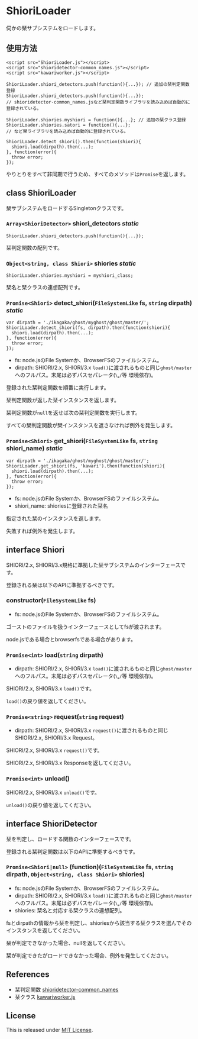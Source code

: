 # ShioriLoader

伺かの栞サブシステムをロードします。

## 使用方法

    <script src="ShioriLoader.js"></script>
    <script src="shioridetector-common_names.js"></script>
    <script src="kawariworker.js"></script>

    ShioriLoader.shiori_detectors.push(function(){...}); // 追加の栞判定関数登録
    ShioriLoader.shiori_detectors.push(function(){...});
    // shioridetector-common_names.jsなど栞判定関数ライブラリを読み込めば自動的に登録されている。
    
    ShioriLoader.shiories.myshiori = function(){...}; // 追加の栞クラス登録
    ShioriLoader.shiories.satori = function(){...};
    // など栞ライブラリを読み込めば自動的に登録されている。
    
    ShioriLoader.detect_shiori().then(function(shiori){
      shiori.load(dirpath).then(...);
    }, function(error){
      throw error;
    });

やりとりをすべて非同期で行うため、すべてのメソッドは`Promise`を返します。

## class ShioriLoader

栞サブシステムをロードするSingletonクラスです。

### `Array<ShioriDetector>` shiori_detectors *static*

    ShioriLoader.shiori_detectors.push(function(){...});

栞判定関数の配列です。

### `Object<string, class Shiori>` shiories *static*

    ShioriLoader.shiories.myshiori = myshiori_class;

栞名と栞クラスの連想配列です。

### `Promise<Shiori>` detect_shiori(`FileSystemLike` fs, `string` dirpath) *static*

    var dirpath = './ikagaka/ghost/myghost/ghost/master/';
    ShioriLoader.detect_shiori(fs, dirpath).then(function(shiori){
      shiori.load(dirpath).then(...);
    }, function(error){
      throw error;
    });

- fs: node.jsのFile Systemか、BrowserFSのファイルシステム。
- dirpath: SHIORI/2.x, SHIORI/3.x `load()`に渡されるものと同じ`ghost/master`へのフルパス。末尾は必ずパスセパレータ(`\`,`/`等 環境依存)。

登録された栞判定関数を順番に実行します。

栞判定関数が返した栞インスタンスを返します。

栞判定関数が`null`を返せば次の栞判定関数を実行します。

すべての栞判定関数が栞インスタンスを返さなければ例外を発生します。

### `Promise<Shiori>` get_shiori(`FileSystemLike` fs, `string` shiori_name) *static*

    var dirpath = './ikagaka/ghost/myghost/ghost/master/';
    ShioriLoader.get_shiori(fs, 'kawari').then(function(shiori){
      shiori.load(dirpath).then(...);
    }, function(error){
      throw error;
    });

- fs: node.jsのFile Systemか、BrowserFSのファイルシステム。
- shiori_name: shioriesに登録された栞名

指定された栞のインスタンスを返します。

失敗すれば例外を発生します。

## interface Shiori

SHIORI/2.x, SHIORI/3.x規格に準拠した栞サブシステムのインターフェースです。

登録される栞は以下のAPIに準拠するべきです。

### constructor(`FileSystemLike` fs)

- fs: node.jsのFile Systemか、BrowserFSのファイルシステム。

ゴーストのファイルを扱うインターフェースとしてfsが渡されます。

node.jsである場合とbrowserfsである場合があります。

### `Promise<int>` load(`string` dirpath)

- dirpath: SHIORI/2.x, SHIORI/3.x `load()`に渡されるものと同じ`ghost/master`へのフルパス。末尾は必ずパスセパレータ(`\`,`/`等 環境依存)。

SHIORI/2.x, SHIORI/3.x `load()`です。

`load()`の戻り値を返してください。

### `Promise<string>` request(`string` request)

- dirpath: SHIORI/2.x, SHIORI/3.x `request()`に渡されるものと同じSHIORI/2.x, SHIORI/3.x Request。

SHIORI/2.x, SHIORI/3.x `request()`です。

SHIORI/2.x, SHIORI/3.x Responseを返してください。

### `Promise<int>` unload()

SHIORI/2.x, SHIORI/3.x `unload()`です。

`unload()`の戻り値を返してください。

## interface ShioriDetector

栞を判定し、ロードする関数のインターフェースです。

登録される栞判定関数は以下のAPIに準拠するべきです。

### `Promise<Shiori|null>` (function)(`FileSystemLike` fs, `string` dirpath, `Object<string, class Shiori>` shiories)

- fs: node.jsのFile Systemか、BrowserFSのファイルシステム。
- dirpath: SHIORI/2.x, SHIORI/3.x `load()`に渡されるものと同じ`ghost/master`へのフルパス。末尾は必ずパスセパレータ(`\`,`/`等 環境依存)。
- shiories: 栞名と対応する栞クラスの連想配列。

fsとdirpathの情報から栞を判定し、shioriesから該当する栞クラスを選んでそのインスタンスを返してください。

栞が判定できなかった場合、nullを返してください。

栞が判定できたがロードできなかった場合、例外を発生してください。

## References

- 栞判定関数 [shioridetector-common_names](https://github.com/Ikagaka/shioridetector-common_names)
- 栞クラス [kawariworker.js](https://github.com/Narazaka/kawariworker.js)

## License

This is released under [MIT License](http://narazaka.net/license/MIT?2015).
